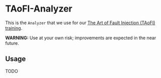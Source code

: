 # TAoFI-Analyzer

This is the `Analyzer` that we use for our [The Art of Fault Injection (TAoFI) training](https://raelize.com/taofi/).

**WARNING:** Use at your own risk; improvements are expected in the near future.

## Usage

TODO
